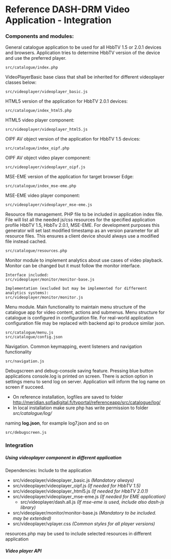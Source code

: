 # Reference DASH-DRM Video Application - Integration


### Components and modules:

General catalogue application to be used for all HbbTV 1.5 or 2.0.1 devices and browsers. 
Application tries to determine HbbTV version of the device and use the preferred player.

	src/catalogue/index.php

VideoPlayerBasic base class that shall be inherited for different videoplayer classes below:

	src/videoplayer/videoplayer_basic.js

HTML5 version of the application for HbbTV 2.0.1 devices:

	src/catalogue/index_html5.php

HTML5 video player component:

	src/videoplayer/videoplayer_html5.js

OIPF AV object version of the application for HbbTV 1.5 devices:

	src/catalogue/index_oipf.php

OIPF AV object video player component:

	src/videoplayer/videoplayer_oipf.js

MSE-EME version of the application for target browser Edge:

	src/catalogue/index_mse-eme.php

MSE-EME video player component:

	src/videoplayer/videoplayer_mse-eme.js
	
Resource file management. PHP file to be included in application index file. File will list all the needed js/css resources for the specified application profile HbbTV 1.5, HbbTv 2.0.1, MSE-EME.
For development purposes this generator will set last modified timestamp as an version parameter for all resource files. This ensures a client device should always use a modified file instead cached.
	
	src/catalogue/resources.php

Monitor module to implement analytics about use cases of video playback. Monitor can be changed but it must follow the monitor interface.

	Interface included:
	src/videoplayer/monitor/monitor-base.js
	
	Implementation (excluded but may be implemented for differeent analytics systems):
	src/videoplayer/monitor/monitor.js



Menu module. Main functionality to maintain menu structure of the catalogue app for video content, actions and submenus.
Menu structure for catalogue is configured in configuration file. For real-world application configuration file may be replaced with backend api to produce similar json.

	src/catalogue/menu.js
	src/catalogue/config.json


Navigation. Common keymapping, event listeners and navigation functionality

	src/navigation.js

Debugscreen and debug-console saving feature. Pressing blue button applications console.log is printed on screen.
There is action option in settings menu to send log on server. Application will inform the log name on screen if succeed.

 * On reference installation, logfiles are saved to folder     http://meridian.sofiadigital.fi/tvportal/referenceapp/src/catalogue/log/
 * In local installation make sure php has write permission to folder *src/catalogue/log/*

naming **log<number>.json**, for example log7.json and so on

	src/debugscreen.js


### Integration

##### Using videoplayer component in different application

Dependencies: Include to the application
 * src/videoplayer/videoplayer_basic.js *(Mandatory always)*
 * src/videoplayer/videoplayer_oipf.js *(If needed for HbbTV 1.5)*
 * src/videoplayer/videoplayer_html5.js *(If needed for HbbTV 2.0.1)*
 * src/videoplayer/videoplayer_mse-eme.js *(If needed for EME application)*
     * src/videoplayer/dash.all.js *(If mse-eme is used, include also dash-js library)*
 * src/videoplayer/monitor/monitor-base.js *(Mandatory to be included. may be extended)*
 * src/videoplayer/vplayer.css *(Common styles for all player versions)*

resources.php may be used to include selected resources in different application

##### Video player API


